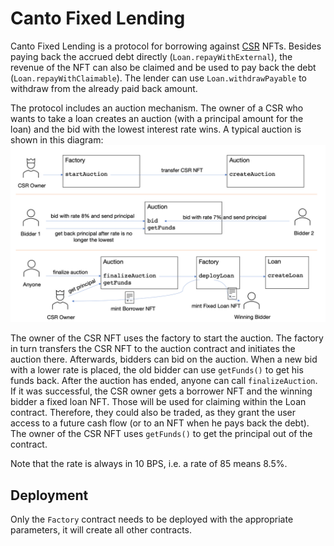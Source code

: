 # Canto Fixed Lending

Canto Fixed Lending is a protocol for borrowing against [CSR](https://github.com/Canto-Improvement-Proposals/CIPs/blob/main/CIP-001.md) NFTs. Besides paying back the accrued debt directly (`Loan.repayWithExternal`), the revenue of the NFT can also be claimed and be used to pay back the debt (`Loan.repayWithClaimable`). The lender can use `Loan.withdrawPayable` to withdraw from the already paid back amount.

The protocol includes an auction mechanism. The owner of a CSR who wants to take a loan creates an auction (with a principal amount for the loan) and the bid with the lowest interest rate wins. A typical auction is shown in this diagram:
![Auction flow](docs/auction_flow.png)

The owner of the CSR NFT uses the factory to start the auction. The factory in turn transfers the CSR NFT to the auction contract and initiates the auction there.
Afterwards, bidders can bid on the auction. When a new bid with a lower rate is placed, the old bidder can use `getFunds()` to get his funds back.
After the auction has ended, anyone can call `finalizeAuction`. If it was successful, the CSR owner gets a borrower NFT and the winning bidder a fixed loan NFT. Those will be used for claiming within the Loan contract. Therefore, they could also be traded, as they grant the user access to a future cash flow (or to an NFT when he pays back the debt). The owner of the CSR NFT uses `getFunds()` to get the principal out of the contract.

Note that the rate is always in 10 BPS, i.e. a rate of 85 means 8.5%.

## Deployment
Only the `Factory` contract needs to be deployed with the appropriate parameters, it will create all other contracts.